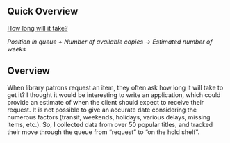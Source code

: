 ## Quick Overview 

[How long will it take?](https://codepen.io/cpooley/full/oExjba)

*Position in queue + Number of available copies -> Estimated number of weeks*

## Overview

When library patrons request an item, they often ask how long it will take to get it? I thought it would be interesting to write an application, which could provide an estimate of when the client should expect to receive their request. It is not possible to give an accurate date considering the numerous factors (transit, weekends, holidays, various delays, missing items, etc.). So, I collected data from over 50 popular titles, and tracked their move through the queue from “request” to “on the hold shelf”.

